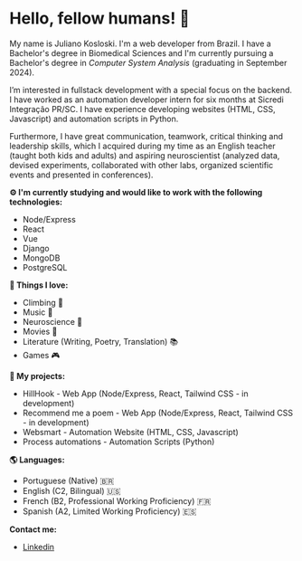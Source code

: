 # Hello, fellow humans! 🦎 

My name is Juliano Kosloski. I'm a web developer from Brazil. I have a Bachelor's degree in Biomedical Sciences and I'm currently pursuing a Bachelor's degree in *Computer System Analysis* (graduating in September 2024).

I’m interested in fullstack development with a special focus on the backend. I have worked as an automation developer intern for six months at Sicredi Integração PR/SC. I have experience developing websites (HTML, CSS, Javascript) and automation scripts in Python.

Furthermore, I have great communication, teamwork, critical thinking and leadership skills, which I acquired during my time as an English teacher (taught both kids and adults) and aspiring neuroscientist (analyzed data, devised experiments, collaborated with other labs, organized scientific events and presented in conferences).

**⚙️ I'm currently studying and would like to work with the following technologies:**

  - Node/Express
  - React
  - Vue
  - Django
  - MongoDB
  - PostgreSQL

**🖤 Things I love:**

  - Climbing 🧗
  - Music 🎹
  - Neuroscience 🧠
  - Movies 🎥
  - Literature (Writing, Poetry, Translation) 📚
  - Games 🎮
  
**🦕 My projects:**   
  - HillHook - Web App (Node/Express, React, Tailwind CSS - in development)
  - Recommend me a poem - Web App (Node/Express, React, Tailwind CSS - in development)
  - Websmart - Automation Website (HTML, CSS, Javascript)
  - Process automations - Automation Scripts (Python)

**🌎 Languages:**
  - Portuguese (Native) 🇧🇷
  - English (C2, Bilingual) 🇺🇸
  - French (B2, Professional Working Proficiency) 🇫🇷
  - Spanish (A2, Limited Working Proficiency) 🇪🇸

**Contact me:**

- [Linkedin](https://www.linkedin.com/in/julianokosloski)



